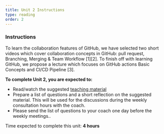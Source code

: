 ```yaml
---
title: Unit 2 Instructions 
type: reading
order: 2
---
```


### Instructions 
To learn the collaboration features of GitHub, we have selected two short videos which cover collaboration concepts in GitHub: pull request, Branching, Merging & Team Workflow [1][2]. To finish off with learning GitHub, we propose a lecture which focuses on GitHub actions Basic Concepts and CI/CD Pipeline [3]. 
 
**To complete Unit 2, you are expected to:** 

 - Read/watch the suggested [teaching material](http://nlesc.github.io/internal-training/modules/Software-testing/teaching_material) 
 - Prepare a list of questions and a short reflection on the suggested material. This will be used for the discussions during the weekly consultation hours with the coach.  
 - Please send the list of questions to your coach one day before the weekly meetings.. 

Time expected to complete this unit: **4 hours**
